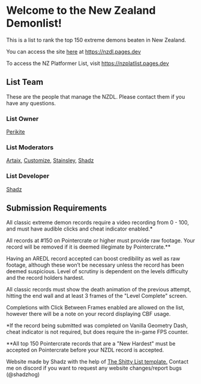 # Welcome to the New Zealand Demonlist!

This is a list to rank the top 150 extreme demons beaten in New Zealand.

You can access the site [here](https://nzdl.pages.dev) at https://nzdl.pages.dev

To access the NZ Platformer List, visit https://nzplatlist.pages.dev

## List Team
These are the people that manage the NZDL. Please contact them if you have any questions.

### List Owner
[Perikite](https://www.youtube.com/@perikite28)

### List Moderators
[Artaix](https://www.youtube.com/@Artaix/), [Customize](https://www.youtube.com/@Customize45), [Stainsley](https://www.youtube.com/@stainsley), [Shadz](https://www.youtube.com/@ShadzX)

### List Developer
[Shadz](https://www.youtube.com/@ShadzX)

## Submission Requirements

All classic extreme demon records require a video recording from 0 - 100, and must have audible clicks and cheat indicator enabled.*

All records at #150 on Pointercrate or higher must provide raw footage. Your record will be removed if it is deemed illegimate by Pointercrate.**

Having an AREDL record accepted can boost credibility as well as raw footage, although these won’t be necessary unless the record has been deemed suspicious. Level of scrutiny is dependent on the levels difficulty and the record holders hardest.

All classic records must show the death animation of the previous attempt, hitting the end wall and at least 3 frames of the "Level Complete" screen.

Completions with Click Between Frames enabled are allowed on the list, however there will be a note on your record displaying CBF usage.

*If the record being submitted was completed on Vanilla Geometry Dash, cheat indicator is not required, but does require the in-game FPS counter.

**All top 150 Pointercrate records that are a "New Hardest" must be accepted on Pointercrate before your NZDL record is accepted.


Website made by Shadz with the help of [The Shitty List template.](https://github.com/TheShittyList/GDListTemplate) Contact me on discord if you want to request any website changes/report bugs (@shadzhog)
